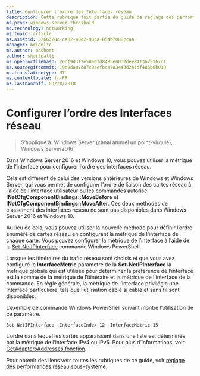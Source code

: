 ```yaml
---
title: Configurer l’ordre des Interfaces réseau
description: Cette rubrique fait partie du guide de réglage des performances sous-système réseau pour Windows Server 2016.
ms.prod: windows-server-threshold
ms.technology: networking
ms.topic: article
ms.assetid: 3266328c-ca82-40d2-90ca-854b7088ccaa
manager: brianlic
ms.author: pashort
author: shortpatti
ms.openlocfilehash: 2edf9d312e50a0fd8485e0032dee8413675367cf
ms.sourcegitcommit: 19d9da87d87c9eefbca7a3443d2b1df486b0b010
ms.translationtype: MT
ms.contentlocale: fr-FR
ms.lasthandoff: 03/28/2018
---
```

# <a name="configure-the-order-of-network-interfaces"></a>Configurer l’ordre des Interfaces réseau

>S’applique à: Windows Server (canal annuel un point-virgule), Windows Server2016

Dans Windows Server 2016 et Windows 10, vous pouvez utiliser la métrique de l’interface pour configurer l’ordre des interfaces réseau.

Cela est différent de celui des versions antérieures de Windows et Windows Server, qui vous permet de configurer l’ordre de liaison des cartes réseau à l’aide de l’interface utilisateur ou les commandes autorisé **INetCfgComponentBindings::MoveBefore** et **INetCfgComponentBindings::MoveAfter**. Ces deux méthodes de classement des interfaces réseau ne sont pas disponibles dans Windows Server 2016 et Windows 10.

Au lieu de cela, vous pouvez utiliser la nouvelle méthode pour définir l’ordre énuméré de cartes réseau en configurant la métrique de l’interface de chaque carte. Vous pouvez configurer la métrique de l’interface à l’aide de la [Set-NetIPInterface](https://docs.microsoft.com/en-us/powershell/module/nettcpip/set-netipinterface) commande Windows PowerShell.

Lorsque les itinéraires du trafic réseau sont choisis et que vous avez configuré le **InterfaceMetric** paramètre de la **Set-NetIPInterface** la métrique globale qui est utilisée pour déterminer la préférence de l’interface est la somme de la métrique de l’itinéraire et la métrique de l’interface de la commande. En règle générale, la métrique de l’interface privilégie une interface particulière, tels que l’utilisation câblé si câblé et sans fil sont disponibles.

L’exemple de commande Windows PowerShell suivant montre l’utilisation de ce paramètre.

    Set-NetIPInterface -InterfaceIndex 12 -InterfaceMetric 15

L’ordre dans lequel les cartes apparaissent dans une liste est déterminée par la métrique de l’interface IPv4 ou IPv6.  Pour plus d’informations, voir [GetAdaptersAddresses fonction](https://msdn.microsoft.com/library/windows/desktop/aa365915%28v=vs.85%29.aspx?f=255&MSPPError=-2147217396).

Pour obtenir des liens vers toutes les rubriques de ce guide, voir [réglage des performances réseau sous-système](net-sub-performance-top.md).

